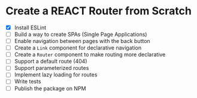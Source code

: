# Create a REACT Router from Scratch

- [x] Install ESLint  
- [ ] Build a way to create SPAs (Single Page Applications)  
- [ ] Enable navigation between pages with the back button  
- [ ] Create a `Link` component for declarative navigation  
- [ ] Create a `Router` component to make routing more declarative  
- [ ] Support a default route (404)  
- [ ] Support parameterized routes  
- [ ] Implement lazy loading for routes  
- [ ] Write tests  
- [ ] Publish the package on NPM  
